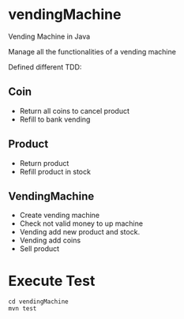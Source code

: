 # vendingMachine
Vending Machine in Java

Manage all the functionalities of a vending machine

Defined different TDD:

## Coin
- Return all coins to cancel product
- Refill to bank vending

## Product
- Return product 
- Refill product in stock

## VendingMachine
- Create vending machine
- Check not valid money to up machine
- Vending add new product and stock.
- Vending add coins
- Sell product


# Execute Test 

```
cd vendingMachine
mvn test
```
